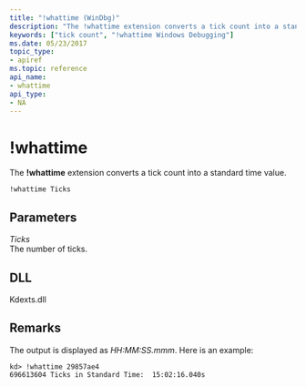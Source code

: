 ```yaml
---
title: "!whattime (WinDbg)"
description: "The !whattime extension converts a tick count into a standard time value."
keywords: ["tick count", "!whattime Windows Debugging"]
ms.date: 05/23/2017
topic_type:
- apiref
ms.topic: reference
api_name:
- whattime
api_type:
- NA
---
```


# !whattime

The **!whattime** extension converts a tick count into a standard time value.

```dbgcmd
!whattime Ticks
```

## Parameters

<span id="_______Ticks______"></span><span id="_______ticks______"></span><span id="_______TICKS______"></span> *Ticks*   
The number of ticks.

## DLL

Kdexts.dll

## Remarks

The output is displayed as *HH:MM:SS.mmm*. Here is an example:

```dbgcmd
kd> !whattime 29857ae4
696613604 Ticks in Standard Time:  15:02:16.040s
```
